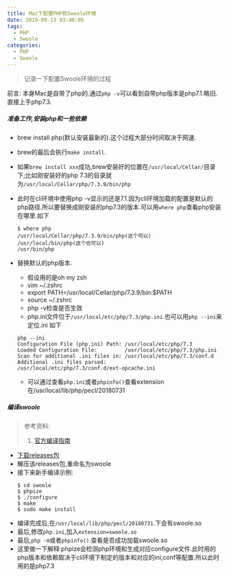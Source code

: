 ```yaml
---
title: Mac下配置PHP和Swoole环境
date: 2019-09-13 03:40:05
tags:
  - PHP
  - Swoole 
categories:
  - PHP
  - Swoole 
---
```

> 记录一下配置Swoole环境的过程

前言: 本身Mac是自带了php的.通过`php -v`可以看到自带php版本是php7.1.略旧.直接上手php7.3.

<!--more-->

##### 准备工作,安装php和一些依赖
- brew install php(默认安装最新的).这个过程大部分时间取决于网速.
- brew的最后会执行`make install`.
- 如果`brew install xxx`成功,brew安装好的位置在`/usr/local/Cellar/`目录下;比如刚安装好的php 7.3的目录就为`/usr/local/Cellar/php/7.3.9/bin/php`
- 此时在cli环境中使用php -v显示的还是7.1.因为cli环境加载的配置是默认的php路径.所以要替换成刚安装的php7.3的版本.可以用`where php`查看php安装在哪里.如下
    ```
    $ where php
    /usr/local/Cellar/php/7.3.9/bin/php(这个可以)
    /usr/local/bin/php(这个也可以)
    /usr/bin/php
    ```
- 替换默认的php版本.
    - 假设用的是oh my zsh
    - vim ~/.zshrc
    - export PATH=/usr/local/Cellar/php/7.3.9/bin:$PATH
    - source ~/.zshrc
    - php -v检查是否生效
    - php.ini文件位于`/usr/local/etc/php/7.3/php.ini`.也可以用`php --ini`来定位.ini
    如下
    
    ```
    php --ini
    Configuration File (php.ini) Path: /usr/local/etc/php/7.3
    Loaded Configuration File:         /usr/local/etc/php/7.3/php.ini
    Scan for additional .ini files in: /usr/local/etc/php/7.3/conf.d
    Additional .ini files parsed:      /usr/local/etc/php/7.3/conf.d/ext-opcache.ini
    ```
    - 可以通过查看`php.ini`或者`phpinfo()`查看extension在/usr/local/lib/php/pecl/20180731
    
##### 编译swoole
> 参考资料:
> 1. [官方编译指南](https://wiki.swoole.com/wiki/page/6.html)

- [下载releases包](https://github.com/swoole/swoole-src/releases)
- 解压该releases包,重命名为swoole
- 接下来新手编译示例:
    ```
    $ cd swoole
    $ phpize 
    $ ./configure
    $ make 
    $ sudo make install
    ```
- 编译完成后,在`/usr/local/lib/php/pecl/20180731`.下会有swoole.so
- 最后,修改`php.ini`,加入`extension=swoole.so`
- 最后,`php -m`或者`phpinfo()`.查看是否成功加载swoole.so
- 这里做一下解释:phpize会检测php环境和生成对应configure文件.此时用的php版本和依赖取决于cli环境下制定的版本和对应的ini,conf等配置.所以此时用的是php7.3